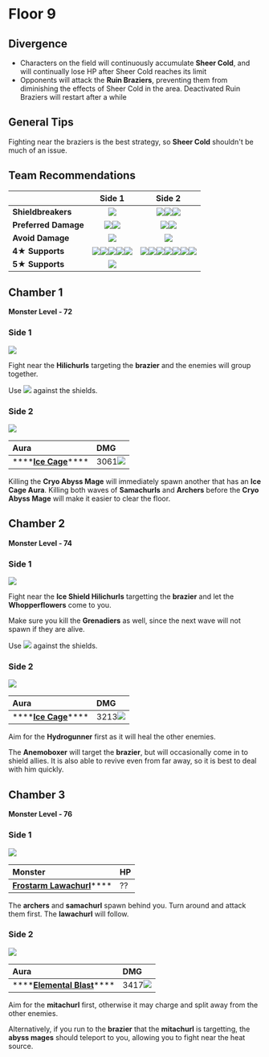 # Floor 9

## Divergence

* Characters on the field will continuously accumulate **Sheer Cold**, and will continually lose HP after Sheer Cold reaches its limit
* Opponents will attack the **Ruin Braziers**, preventing them from diminishing the effects of Sheer Cold in the area. Deactivated Ruin Braziers will restart after a while

## General Tips

Fighting near the braziers is the best strategy, so **Sheer Cold** shouldn't be much of an issue.

## Team Recommendations

|  | Side 1 | Side 2 |
| :--- | :---: | :---: |
| **Shieldbreakers** | ![](../../.gitbook/assets/pyro_small.png) | ![](../../.gitbook/assets/pyro_small.png)![](../../.gitbook/assets/electro_small.png)![](../../.gitbook/assets/geo_small.png) |
| **Preferred Damage** | ![](../../.gitbook/assets/pyro_small.png)![](../../.gitbook/assets/electro_small.png) | ![](../../.gitbook/assets/pyro_small.png)![](../../.gitbook/assets/electro_small.png) |
| **Avoid Damage** | ![](../../.gitbook/assets/cryo_small.png) | ![](../../.gitbook/assets/cryo_small.png) |
| **4**★ **Supports** | ![](../../.gitbook/assets/ui_avataricon_amber.png)![](../../.gitbook/assets/ui_avataricon_bennett.png)![](../../.gitbook/assets/ui_avataricon_xiangling.png)![](../../.gitbook/assets/ui_avataricon_xinyan.png)![](../../.gitbook/assets/ui_avataricon_sucrose.png) | ![](../../.gitbook/assets/ui_avataricon_amber.png)![](../../.gitbook/assets/ui_avataricon_bennett.png)![](../../.gitbook/assets/ui_avataricon_xiangling.png)![](../../.gitbook/assets/ui_avataricon_xinyan.png)![](../../.gitbook/assets/ui_avataricon_diona.png)![](../../.gitbook/assets/ui_avataricon_beidou.png)![](../../.gitbook/assets/ui_avataricon_fischl.png) |
| **5**★ **Supports** | ![](../../.gitbook/assets/ui_avataricon_venti.png) |  |

## Chamber 1

**Monster Level - 72**

### Side 1

![](../../.gitbook/assets/9-1-1%20%281%29.png)

Fight near the **Hilichurls** targeting the **brazier** and the enemies will group together.

Use ![](../../.gitbook/assets/pyro_small.png) against the shields.

### Side 2

![](../../.gitbook/assets/9-1-2%20%281%29.png)

| Aura | DMG |
| :--- | :--- |
| \*\*\*\*[**Ice Cage**](../../mechanics/auras/ice-cage.md)\*\*\*\* | 3061![](../../.gitbook/assets/cryo_small.png) |

Killing the **Cryo Abyss Mage** will immediately spawn another that has an **Ice Cage Aura**. Killing both waves of **Samachurls** and **Archers** before the **Cryo Abyss Mage** will make it easier to clear the floor.

## Chamber 2

**Monster Level - 74**

### Side 1

![](../../.gitbook/assets/9-2-1%20%281%29.png)

Fight near the **Ice Shield Hilichurls** targetting the **brazier** and let the **Whopperflowers** come to you. 

Make sure you kill the **Grenadiers** as well, since the next wave will not spawn if they are alive.

Use ![](../../.gitbook/assets/pyro_small.png) against the shields.

### Side 2

![](../../.gitbook/assets/9-2-2%20%281%29.png)

| Aura | DMG |
| :--- | :--- |
| \*\*\*\*[**Ice Cage**](../../mechanics/auras/ice-cage.md)\*\*\*\* | 3213![](../../.gitbook/assets/cryo_small.png) |

Aim for the **Hydrogunner** first as it will heal the other enemies.

The **Anemoboxer** will target the **brazier**, but will occasionally come in to shield allies. It is also able to revive even from far away, so it is best to deal with him quickly.

## Chamber 3

**Monster Level - 76**

### Side 1

![](../../.gitbook/assets/9-3-1%20%281%29.png)

| Monster | HP |
| :--- | :--- |
| [**Frostarm Lawachurl**](../../monsters/hilichurls/frostarm-lawachurl.md)\*\*\*\* | ?? |

The **archers** and **samachurl** spawn behind you. Turn around and attack them first. The **lawachurl** will follow.

### Side 2

![](../../.gitbook/assets/9-3-2%20%281%29.png)

| Aura | DMG |
| :--- | :--- |
| \*\*\*\*[**Elemental Blast**](../../mechanics/auras/elemental-blast.md)\*\*\*\* | 3417![](../../.gitbook/assets/cryo_small.png) |

Aim for the **mitachurl** first, otherwise it may charge and split away from the other enemies.

Alternatively, if you run to the **brazier** that the **mitachurl** is targetting, the **abyss mages** should teleport to you, allowing you to fight near the heat source.

